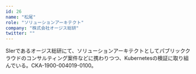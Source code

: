 ```yaml
---
id: 26
name: "松尾"
role: "ソリューションアーキテクト"
company: "株式会社オージス総研"
twitter: ""
---
```


SIerであるオージス総研にて、ソリューションアーキテクトとしてパブリッククラウドのコンサルティング案件などに携わりつつ、Kubernetesの検証に取り組んでいる。CKA-1900-004019-0100。
